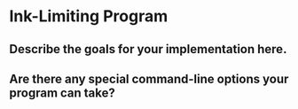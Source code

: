# Ink-Limiting Program

## Describe the goals for your implementation here.



## Are there any special command-line options your program can take?



